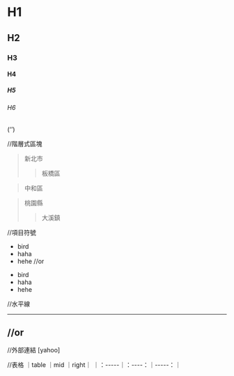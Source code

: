 # H1
## H2
### H3
#### H4
##### H5
###### H6

(‘’)

//階層式區塊
>新北市
>>板橋區

>中和區

>桃園縣
>>大溪鎮

//項目符號
+ bird
+ haha
+ hehe
//or
- bird
- haha
- hehe

//水平線
***
//or
---

//外部連結
[yahoo]

//表格
｜table  ｜mid    ｜right｜
｜：-----｜：----：｜-----：｜

